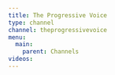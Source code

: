 ```yaml
---
title: The Progressive Voice
type: channel
channel: theprogressivevoice
menu:
  main:
    parent: Channels
videos:
---
```


